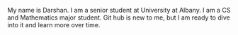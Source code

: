 My name is Darshan.
I am a senior student at University at Albany.
I am a CS and Mathematics major student.
Git hub is new to me, but I am ready to dive into it and learn more over time. 
